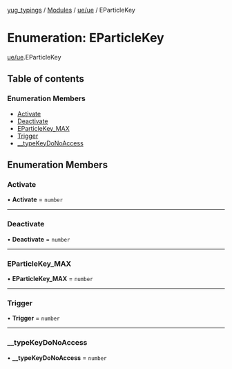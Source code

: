 [yug_typings](../README.md) / [Modules](../modules.md) / [ue/ue](../modules/ue_ue.md) / EParticleKey

# Enumeration: EParticleKey

[ue/ue](../modules/ue_ue.md).EParticleKey

## Table of contents

### Enumeration Members

- [Activate](ue_ue.EParticleKey.md#activate)
- [Deactivate](ue_ue.EParticleKey.md#deactivate)
- [EParticleKey\_MAX](ue_ue.EParticleKey.md#eparticlekey_max)
- [Trigger](ue_ue.EParticleKey.md#trigger)
- [\_\_typeKeyDoNoAccess](ue_ue.EParticleKey.md#__typekeydonoaccess)

## Enumeration Members

### Activate

• **Activate** = `number`

___

### Deactivate

• **Deactivate** = `number`

___

### EParticleKey\_MAX

• **EParticleKey\_MAX** = `number`

___

### Trigger

• **Trigger** = `number`

___

### \_\_typeKeyDoNoAccess

• **\_\_typeKeyDoNoAccess** = `number`

